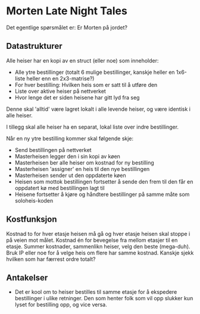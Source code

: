 Morten Late Night Tales
=======================

Det egentlige spørsmålet er: Er Morten på jordet?

Datastrukturer
--------------

Alle heiser har en kopi av en struct (eller noe) som inneholder:
- Alle ytre bestillinger (totalt 6 mulige bestillinger, kanskje heller en 1x6-liste heller enn en 2x3-matrise?)
- For hver bestilling: Hvilken heis som er satt til å utføre den
- Liste over aktive heiser på nettverket
- Hvor lenge det er siden heisene har gitt lyd fra seg

Denne skal 'alltid' være lagret lokalt i alle levende heiser, og være identisk i alle heiser.

I tillegg skal alle heiser ha en separat, lokal liste over indre bestillinger.

Når en ny ytre bestilling kommer skal følgende skje:
- Send bestillingen på nettverket
- Masterheisen legger den i sin kopi av køen
- Masterheisen ber alle heiser om kostnad for ny bestilling
- Masterheisen 'assigner' en heis til den nye bestillingen
- Masterheisen sender ut den oppdaterte køen
- Heisen som mottok bestillingen fortsetter å sende den frem til den får en oppdatert kø med bestillingen lagt til
- Heisene fortsetter å kjøre og håndtere bestillinger på samme måte som soloheis-koden

Kostfunksjon
------------

Kostnad to for hver etasje heisen må gå og hver etasje heisen skal stoppe i på veien mot målet. Kostnad én for bevegelse fra mellom etasjer til en etasje. Summer kostnader, sammenlikn heiser, velg den beste (mega-duh). Bruk IP eller noe for å velge heis om flere har samme kostnad. Kanskje sjekk hvilken som har færrest ordre totalt?

Antakelser
----------

- Det er kool om to heiser bestilles til samme etasje for å ekspedere bestillinger i ulike retninger. Den som henter folk som vil opp slukker kun lyset for bestilling opp, og vice versa.